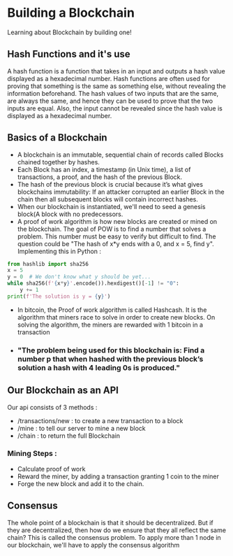 # Building a Blockchain
Learning about Blockchain by building one!

## Hash Functions and it's use
A hash function is a function that takes in an input and outputs a hash value displayed as a hexadecimal number. Hash functions are often used for proving that something is the same as something else, without revealing the information beforehand. The hash values of two inputs that are the same, are always the same, and hence they can be used to prove that the two inputs are equal. Also, the input cannot be revealed since the hash value is displayed as a hexadecimal number.


## Basics of a Blockchain
- A blockchain is an immutable, sequential chain of records called Blocks chained together by hashes.
- Each Block has an index, a timestamp (in Unix time), a list of transactions, a proof, and the hash of the previous Block.
- The hash of the previous block is crucial because it’s what gives blockchains immutability: If an attacker corrupted an earlier Block in the chain then all subsequent blocks will contain incorrect hashes.
- When our blockchain is instantiated, we'll need to seed a genesis block(A block with no predecessors.
- A proof of work algorithm is how new blocks are created or mined on the blockchain. The goal of POW is to find a number that solves a problem. This number must be easy to verify but difficult to find. The question could be "The hash of x*y ends with a 0, and x = 5, find y". Implementing this in Python : 
```python
from hashlib import sha256
x = 5
y = 0  # We don't know what y should be yet...
while sha256(f'{x*y}'.encode()).hexdigest()[-1] != "0":
    y += 1
print(f'The solution is y = {y}')
```
- In bitcoin, the Proof of work algorithm is called Hashcash. It is the algorithm that miners race to solve in order to create new blocks. On solving the algorithm, the miners are rewarded with 1 bitcoin in a transaction
- ### "The problem being used for this blockchain is: Find a number p that when hashed with the previous block’s solution a hash with 4 leading 0s is produced."

## Our Blockchain as an API
Our api consists of 3 methods : 
- /transactions/new : to create a new transaction to a block
- /mine : to tell our server to mine a new block
- /chain : to return the full Blockchain
### Mining Steps : 
- Calculate proof of work
- Reward the miner, by adding a transaction granting 1 coin to the miner
- Forge the new block and add it to the chain.

## Consensus 
The whole point of a blockchain is that it should be decentralized. But if they are decentralized, then how do we ensure that they all reflect the same chain? This is called the consensus problem. To apply more than 1 node in our blockchain, we'll have to apply the consensus algorithm

